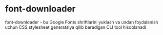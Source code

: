 # font-downloader
font-downloader - bu Google Fonts shriftlarini yuklash va undan foydalanish uchun CSS stylesheet generatsiya qilib beradigan CLI tool hisoblanadi

